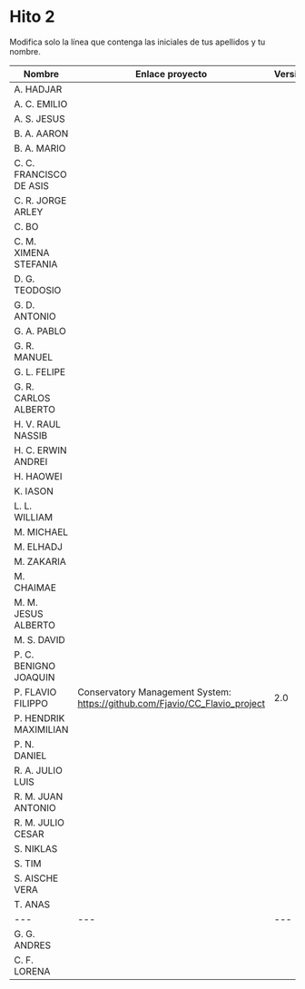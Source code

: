 # Hito 2

Modifica solo la línea que contenga las iniciales de tus apellidos y tu nombre.

| Nombre       | Enlace proyecto                                                                    | Versión      |
| --------------- | ----------------------------------------------------------------------- | -------------- |
| A. HADJAR | <!--enlace-->                                                           | <!--versión--> |
| A. C. EMILIO | <!--enlace-->                                                           | <!--versión--> |
| A. S. JESUS | <!--enlace-->                                                           | <!--versión--> |
| B. A. AARON | <!--enlace-->                                                           | <!--versión--> |
| B. A. MARIO | <!--enlace-->                                                           | <!--versión--> |
| C. C. FRANCISCO DE ASIS | <!--enlace-->                                                           | <!--versión--> |
| C. R. JORGE ARLEY | <!--enlace-->                                                           | <!--versión--> |
| C. BO | <!--enlace-->                                                           | <!--versión--> |
| C. M. XIMENA STEFANIA | <!--enlace-->                                                           | <!--versión--> |
| D. G. TEODOSIO | <!--enlace-->                                                           | <!--versión--> |
| G. D. ANTONIO | <!--enlace-->                                                           | <!--versión--> |
| G. A. PABLO | <!--enlace-->                                                           | <!--versión--> |
| G. R. MANUEL | <!--enlace-->                                                           | <!--versión--> |
| G. L. FELIPE | <!--enlace-->                                                           | <!--versión--> |
| G. R. CARLOS ALBERTO | <!--enlace-->                                                           | <!--versión--> |
| H. V. RAUL NASSIB | <!--enlace-->                                                           | <!--versión--> |
| H. C. ERWIN ANDREI | <!--enlace-->                                                           | <!--versión--> |
| H. HAOWEI | <!--enlace-->                                                           | <!--versión--> |
| K. IASON | <!--enlace-->                                                           | <!--versión--> |
| L. L. WILLIAM | <!--enlace-->                                                           | <!--versión--> |
| M. MICHAEL | <!--enlace-->                                                           | <!--versión--> |
| M. ELHADJ | <!--enlace-->                                                           | <!--versión--> |
| M. ZAKARIA | <!--enlace-->                                                           | <!--versión--> |
| M. CHAIMAE | <!--enlace-->                                                           | <!--versión--> |
| M. M. JESUS ALBERTO | <!--enlace-->                                                           | <!--versión--> |
| M. S. DAVID | <!--enlace-->                                                           | <!--versión--> |
| P. C. BENIGNO JOAQUIN | <!--enlace-->                                                           | <!--versión--> |
| P. FLAVIO FILIPPO | Conservatory Management System: https://github.com/Fjavio/CC_Flavio_project     | 2.0 |
| P. HENDRIK MAXIMILIAN | <!--enlace-->                                                           | <!--versión--> |
| P. N. DANIEL | <!--enlace-->                                                           | <!--versión--> |
| R. A. JULIO LUIS | <!--enlace-->                                                           | <!--versión--> |
| R. M. JUAN ANTONIO | <!--enlace-->                                                           | <!--versión--> |
| R. M. JULIO CESAR | <!--enlace-->                                                           | <!--versión--> |
| S. NIKLAS | <!--enlace-->                                                           | <!--versión--> |
| S. TIM | <!--enlace-->                                                           | <!--versión--> |
| S. AISCHE VERA | <!--enlace-->                                                           | <!--versión--> |
| T. ANAS | <!--enlace-->                                                           | <!--versión--> |
| --- | --- | --- |
| G. G. ANDRES | <!--enlace-->                                                           | <!--versión--> |
| C. F. LORENA | <!--enlace-->                                                           | <!--versión--> |
